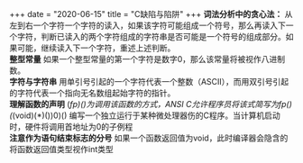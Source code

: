 +++ 
date = "2020-06-15"
title = "C缺陷与陷阱"
+++
**词法分析中的贪心法：** 从左到右一个字符一个字符的读入，如果该字符可能组成一个符号，那么再读入下一个字符，判断已读入的两个字符组成的字符串是否可能是一个符号的组成部分。如果可能，继续读入下一个字符，重述上述判断。\
**整型常量** 如果一个整型常量的第一个字符是数字0，那么该常量将被视作八进制数。\
**字符与字符串** 用单引号引起的一个字符代表一个整数（ASCII），而用双引号引起的字符代表一个指向无名数组起始字符的指针。\
**理解函数的声明** (*fp)()为调用该函数的方式，ANSI C允许程序员将该式简写为fp()\
(*(void)(*)())0)() 编写一个独立运行于某种微处理器伤的C程序。当计算机启动时，硬件将调用首地址为0的子例程\
**注意作为语句结束标志的分号** 如果一个函数返回值为void，此时编译器会隐含的将函数返回值类型视作int类型